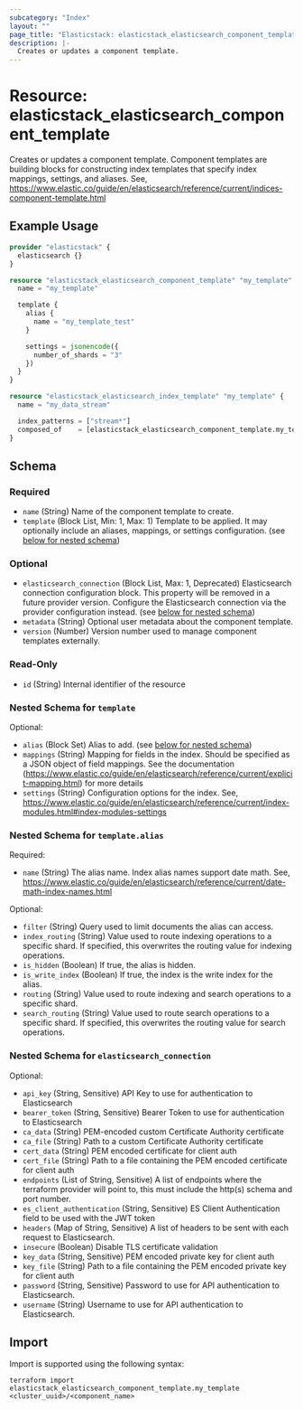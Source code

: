 ```yaml
---
subcategory: "Index"
layout: ""
page_title: "Elasticstack: elasticstack_elasticsearch_component_template Resource"
description: |-
  Creates or updates a component template.
---
```


# Resource: elasticstack_elasticsearch_component_template

Creates or updates a component template. Component templates are building blocks for constructing index templates that specify index mappings, settings, and aliases. See, https://www.elastic.co/guide/en/elasticsearch/reference/current/indices-component-template.html

## Example Usage

```terraform
provider "elasticstack" {
  elasticsearch {}
}

resource "elasticstack_elasticsearch_component_template" "my_template" {
  name = "my_template"

  template {
    alias {
      name = "my_template_test"
    }

    settings = jsonencode({
      number_of_shards = "3"
    })
  }
}

resource "elasticstack_elasticsearch_index_template" "my_template" {
  name = "my_data_stream"

  index_patterns = ["stream*"]
  composed_of    = [elasticstack_elasticsearch_component_template.my_template.name]
}
```

<!-- schema generated by tfplugindocs -->
## Schema

### Required

- `name` (String) Name of the component template to create.
- `template` (Block List, Min: 1, Max: 1) Template to be applied. It may optionally include an aliases, mappings, or settings configuration. (see [below for nested schema](#nestedblock--template))

### Optional

- `elasticsearch_connection` (Block List, Max: 1, Deprecated) Elasticsearch connection configuration block. This property will be removed in a future provider version. Configure the Elasticsearch connection via the provider configuration instead. (see [below for nested schema](#nestedblock--elasticsearch_connection))
- `metadata` (String) Optional user metadata about the component template.
- `version` (Number) Version number used to manage component templates externally.

### Read-Only

- `id` (String) Internal identifier of the resource

<a id="nestedblock--template"></a>
### Nested Schema for `template`

Optional:

- `alias` (Block Set) Alias to add. (see [below for nested schema](#nestedblock--template--alias))
- `mappings` (String) Mapping for fields in the index. Should be specified as a JSON object of field mappings. See the documentation (https://www.elastic.co/guide/en/elasticsearch/reference/current/explicit-mapping.html) for more details
- `settings` (String) Configuration options for the index. See, https://www.elastic.co/guide/en/elasticsearch/reference/current/index-modules.html#index-modules-settings

<a id="nestedblock--template--alias"></a>
### Nested Schema for `template.alias`

Required:

- `name` (String) The alias name. Index alias names support date math. See, https://www.elastic.co/guide/en/elasticsearch/reference/current/date-math-index-names.html

Optional:

- `filter` (String) Query used to limit documents the alias can access.
- `index_routing` (String) Value used to route indexing operations to a specific shard. If specified, this overwrites the routing value for indexing operations.
- `is_hidden` (Boolean) If true, the alias is hidden.
- `is_write_index` (Boolean) If true, the index is the write index for the alias.
- `routing` (String) Value used to route indexing and search operations to a specific shard.
- `search_routing` (String) Value used to route search operations to a specific shard. If specified, this overwrites the routing value for search operations.



<a id="nestedblock--elasticsearch_connection"></a>
### Nested Schema for `elasticsearch_connection`

Optional:

- `api_key` (String, Sensitive) API Key to use for authentication to Elasticsearch
- `bearer_token` (String, Sensitive) Bearer Token to use for authentication to Elasticsearch
- `ca_data` (String) PEM-encoded custom Certificate Authority certificate
- `ca_file` (String) Path to a custom Certificate Authority certificate
- `cert_data` (String) PEM encoded certificate for client auth
- `cert_file` (String) Path to a file containing the PEM encoded certificate for client auth
- `endpoints` (List of String, Sensitive) A list of endpoints where the terraform provider will point to, this must include the http(s) schema and port number.
- `es_client_authentication` (String, Sensitive) ES Client Authentication field to be used with the JWT token
- `headers` (Map of String, Sensitive) A list of headers to be sent with each request to Elasticsearch.
- `insecure` (Boolean) Disable TLS certificate validation
- `key_data` (String, Sensitive) PEM encoded private key for client auth
- `key_file` (String) Path to a file containing the PEM encoded private key for client auth
- `password` (String, Sensitive) Password to use for API authentication to Elasticsearch.
- `username` (String) Username to use for API authentication to Elasticsearch.

## Import

Import is supported using the following syntax:

```shell
terraform import elasticstack_elasticsearch_component_template.my_template <cluster_uuid>/<component_name>
```

